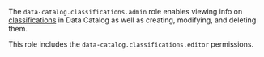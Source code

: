 The `data-catalog.classifications.admin` role enables viewing info on [classifications](../../../metadata-hub/concepts/data-catalog.md#glossaries-and-terms) in Data Catalog as well as creating, modifying, and deleting them.

This role includes the `data-catalog.classifications.editor` permissions.

